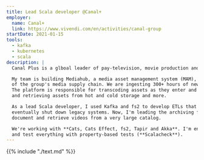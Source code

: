 ```yaml
---
title: Lead Scala developer @Canal+
employer:
  name: Canal+
  link: https://www.vivendi.com/en/activities/canal-group
startDate: 2021-01-15
tools:
  - kafka
  - kubernetes
  - scala
description: |
  Canal Plus is a glboal leader of pay-television, movie production and  movie distribution. 

  My team is building Mediahub, a media asset management system (MAM), the cornerstone
  of the group's media supply chain. We are ingesting 300+ hours of new content every day.
  The platform is responsible for transcoding assets as they enter and leave the system, creating proxies, storing
  and retrieving assets from hot and cold storage and more. 

  As a lead Scala developer, I used Kafka and fs2 to develop ETLs that allowed us move massive amounts of data safely from the legacy systems, and
  eventually shut down legacy systems. Now, I'm leading the archiving feature team. My team is providing archivists the tools they need to
  document and retrieve videos from a very large catalog.

  We're working with **Cats, Cats Effect, fs2, Tapir and Akka**. I'm encouraging my team mates to apply functional programming, hexagonal architecture,
  and test everything with property-based tests (**Scalacheck**).
---
```


{{% include "./text.md" %}}

